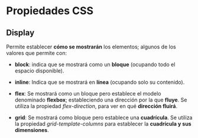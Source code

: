 #  **Propiedades CSS**

## **Display** 

Permite establecer **cómo se mostrarán** los elementos; algunos de los valores que permite con:

- **block**: indica que se mostrará como un **bloque** (ocupando todo el espacio disponible).

- **inline**: Indica que se mostrará en **línea** (ocupando solo su contenido).

- **flex**: Se mostrará como un bloque pero establece el modelo denominado **flexbox**; estableciendo una dirección por la que **fluye**. Se utiliza la propiedad *flex-direction*, para ver en qué **dirección fluirá**.

- **grid**: Se mostrará como bloque pero establece una **cuadrícula**. Se utiliza la propiedad *grid-template-columns* para establecer la **cuadrícula y sus dimensiones**.